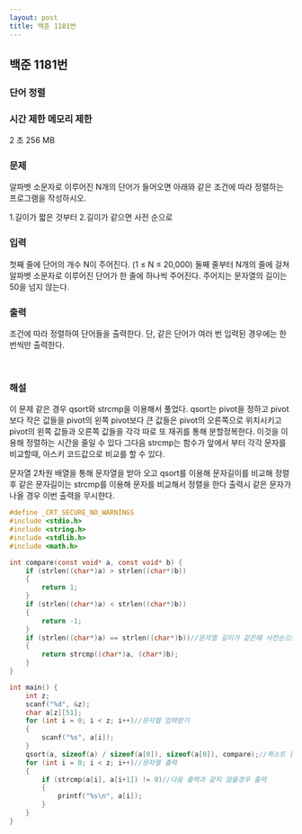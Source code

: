 ```yaml
---
layout: post
title: 백준 1181번
---
```


<h2>백준 1181번</h2>

<h3>단어 정렬</h3>

<h3>시간 제한   메모리 제한</h3>


   2 초	  256 MB


<h3>문제</h3>

알파벳 소문자로 이루어진 N개의 단어가 들어오면 아래와 같은 조건에 따라 정렬하는 프로그램을 작성하시오.

1.길이가 짧은 것부터
2.길이가 같으면 사전 순으로

<h3>입력</h3>

첫째 줄에 단어의 개수 N이 주어진다. (1 ≤ N ≤ 20,000) 둘째 줄부터 N개의 줄에 걸쳐 알파벳 소문자로 이루어진 단어가 한 줄에 하나씩 주어진다. 주어지는 문자열의 길이는 50을 넘지 않는다.


<h3>출력</h3>

조건에 따라 정렬하여 단어들을 출력한다. 단, 같은 단어가 여러 번 입력된 경우에는 한 번씩만 출력한다.

​

<h3>해설</h3>

이 문제 같은 경우 qsort와 strcmp을 이용해서 풀었다.
qsort는 pivot을 정하고 pivot보다 작은 값들을 pivot의 왼쪽 pivot보다 큰 값들은 pivot의 오른쪽으로 위치시키고 pivot의 왼쪽 값들과 오른쪽 값들을 각각 따로 또 재귀를 통해 분할정복한다.
이것을 이용해 정렬하는 시간을 줄일 수 있다
그다음 
strcmp는 함수가 앞에서 부터 각각 문자를 비교할때, 아스키 코드값으로 비교를 할 수 있다.

문자열 2차원 배열을 통해 문자열을 받아 오고
qsort를 이용해 문자길이를 비교해 정렬 후 같은 문자길이는 strcmp를 이용해 문자를 비교해서 정렬을 한다
출력시 같은 문자가 나올 경우 이번 출력을 무시한다.

```c
#define _CRT_SECURE_NO_WARNINGS    
#include <stdio.h>
#include <string.h>
#include <stdlib.h>
#include <math.h>

int compare(const void* a, const void* b) {
	if (strlen((char*)a) > strlen((char*)b))
	{
		return 1;
	}
	if (strlen((char*)a) < strlen((char*)b))
	{
		return -1;
	}
	if (strlen((char*)a) == strlen((char*)b))//문자열 길이가 같은때 사전순으로
	{
		return strcmp((char*)a, (char*)b);
	}
}

int main() {
	int z;
	scanf("%d", &z);
	char a[z][51];
	for (int i = 0; i < z; i++)//문자열 입력받기
	{
		scanf("%s", a[i]);
	}
	qsort(a, sizeof(a) / sizeof(a[0]), sizeof(a[0]), compare);//퀵소트 문자열 a
	for (int i = 0; i < z; i++)//문자열 출력
	{
		if (strcmp(a[i], a[i+1]) != 0)//다음 출력과 같지 않을경우 출력
		{
			printf("%s\n", a[i]);
		}
	}
}
```